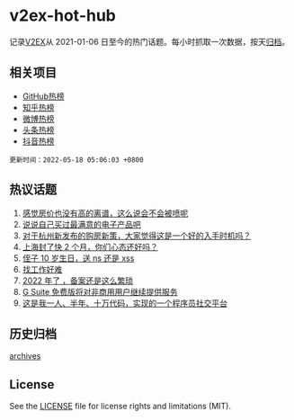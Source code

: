 # v2ex-hot-hub

 记录[V2EX](https://www.v2ex.com/)从 2021-01-06 日至今的热门话题。每小时抓取一次数据，按天[归档](archives)。
 
 ## 相关项目

- [GitHub热榜](https://github.com/lonnyzhang423/github-hot-hub)
- [知乎热榜](https://github.com/lonnyzhang423/zhihu-hot-hub)
- [微博热榜](https://github.com/lonnyzhang423/weibo-hot-hub)
- [头条热榜](https://github.com/lonnyzhang423/toutiao-hot-hub)
- [抖音热榜](https://github.com/lonnyzhang423/douyin-hot-hub)


 `更新时间：2022-05-18 05:06:03 +0800`

## 热议话题

1. [感觉房价也没有高的离谱，这么说会不会被喷呢](https://www.v2ex.com/t/853391)
1. [说说自己买过最满意的电子产品吧](https://www.v2ex.com/t/853340)
1. [对于杭州新发布的购房新策，大家觉得这是一个好的入手时机吗？](https://www.v2ex.com/t/853360)
1. [上海封了快 2 个月，你们心态还好吗？](https://www.v2ex.com/t/853436)
1. [侄子 10 岁生日，送 ns 还是 xss](https://www.v2ex.com/t/853342)
1. [找工作好难](https://www.v2ex.com/t/853368)
1. [2022 年了 ，备案还是这么繁琐](https://www.v2ex.com/t/853461)
1. [G Suite 免费版将对非商用用户继续提供服务](https://www.v2ex.com/t/853418)
1. [这是我一人、半年、十万代码，实现的一个程序员社交平台](https://www.v2ex.com/t/853486)

## 历史归档

[archives](archives)

## License

See the [LICENSE](LICENSE) file for license rights and limitations (MIT).
